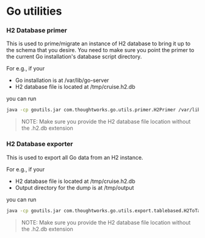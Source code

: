 # Go utilities

### H2 Database primer

This is used to prime/migrate an instance of H2 database to bring it up to the schema that you desire. You need to make sure you point the primer to the current Go installation's database script directory.

For e.g., if your

- Go installation is at /var/lib/go-server
- H2 database file is located at /tmp/cruise.h2.db

you can run

```bash
java -cp goutils.jar com.thoughtworks.go.utils.primer.H2Primer /var/lib/go-server/db/h2deltas /tmp/cruise
```

> NOTE: Make sure you provide the H2 database file location without the .h2.db extension


### H2 Database exporter

This is used to export all Go data from an H2 instance.

For e.g., if your

- H2 database file is located at /tmp/cruise.h2.db
- Output directory for the dump is at /tmp/output

you can run

```bash
java -cp goutils.jar com.thoughtworks.go.utils.export.tablebased.H2ToTableBasedSql /tmp/cruise /tmp/output
```

> NOTE: Make sure you provide the H2 database file location without the .h2.db extension